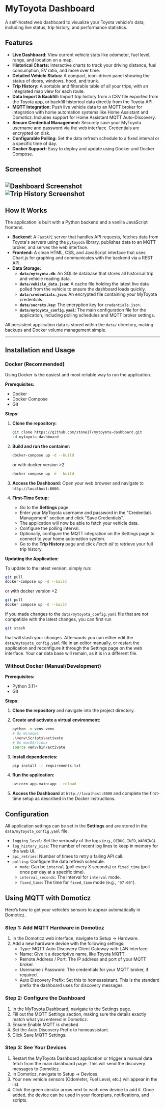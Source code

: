# MyToyota Dashboard

A self-hosted web dashboard to visualize your Toyota vehicle's data, including live status, trip history, and performance statistics.

## Features

*   **Live Dashboard:** View current vehicle stats like odometer, fuel level, range, and location on a map.
*   **Historical Charts:** Interactive charts to track your driving distance, fuel consumption, EV ratio, and more over time.
*   **Detailed Vehicle Status:** A compact, icon-driven panel showing the status of doors, windows, hood, and trunk.
*   **Trip History:** A sortable and filterable table of all your trips, with an integrated map view for each route.
*   **Data Import & Backfill:** Import trip history from a CSV file exported from the Toyota app, or backfill historical data directly from the Toyota API.
*   **MQTT Integration:** Push live vehicle data to an MQTT broker for integration with home automation systems like Home Assistant and Domoticz. Includes support for Home Assistant MQTT Auto-Discovery.
*   **Secure Credential Management:** Securely save your MyToyota username and password via the web interface.  Credentials are encrypted on disk.
*   **Configurable Polling:** Set the data refresh schedule to a fixed interval or a specific time of day.
*   **Docker Support:** Easy to deploy and update using Docker and Docker Compose.

## Screenshot

![Dashboard Screenshot](interface1.png "MyToyota Dashboard Interface")
![Trip History Screenshot](interface2.png "MyToyota Dashboard Interface")
---

## How It Works

The application is built with a Python backend and a vanilla JavaScript frontend.

*   **Backend:** A `FastAPI` server that handles API requests, fetches data from Toyota's servers using the `pytoyoda` library, publishes data to an MQTT broker, and serves the web interface.
*   **Frontend:** A clean HTML, CSS, and JavaScript interface that uses Chart.js for graphing and communicates with the backend via a REST API.
*   **Data Storage:**
    *   **`data/mytoyota.db`**: An SQLite database that stores all historical trip and vehicle reading data.
    *   **`data/vehicle_data.json`**: A cache file holding the latest live data polled from the vehicle to ensure the dashboard loads quickly.
    *   **`data/credentials.json`**: An encrypted file containing your MyToyota credentials.
    *   **`data/secrets.key`**: The encryption key for `credentials.json`.
    *   **`data/mytoyota_config.yaml`**: The main configuration file for the application, including polling schedules and MQTT broker settings.

All persistent application data is stored within the `data/` directory, making backups and Docker volume management simple.

---

## Installation and Usage

### Docker (Recommended)

Using Docker is the easiest and most reliable way to run the application.

**Prerequisites:**
*   Docker
*   Docker Compose
*   Git

**Steps:**

1.  **Clone the repository:** 
    ```bash
    git clone https://github.com/stone17/mytoyota-dashboard.git
    cd mytoyota-dashboard
    ```

2.  **Build and run the container:** 
    ```bash
    docker-compose up -d --build
    ```
    or with docker version >2
    ```bash
    docker compose up -d --build
    ```

3.  **Access the Dashboard:**
    Open your web browser and navigate to `http://localhost:8000`. 

4.  **First-Time Setup:**
    * Go to the **Settings** page. 
    * Enter your MyToyota username and password in the "Credentials Management" section and click "Save Credentials". 
    * The application will now be able to fetch your vehicle data. 
    * Configure the polling interval. 
    * Optionally, configure the MQTT integration on the Settings page to connect to your home automation system.
    * Go to the **Trip History** page and click *Fetch all* to retrieve your full trip history. 

**Updating the Application:**

To update to the latest version, simply run: 
```bash
git pull
docker-compose up -d --build
```
or with docker version >2
```bash
git pull
docker compose up -d --build
```

If you made changes to the `data/mytoyota_config.yaml` file that are not compatible with the latest changes, you can first run
```bash
git stash
```
that will stash your changes. Afterwards you can either edit the `data/mytoyota_config.yaml` file in an editor manually, or restart the application and reconfigure it through the Settings page on the web interface. Your car data base will remain, as it is in a different file.

### Without Docker (Manual/Development)

**Prerequisites:**
*   Python 3.11+
*   Git

**Steps:**

1.  **Clone the repository** and navigate into the project directory.

2.  **Create and activate a virtual environment:**
    ```bash
    python -m venv venv
    # On Windows
    .\venv\Scripts\activate
    # On macOS/Linux
    source venv/bin/activate
    ```

3.  **Install dependencies:**
    ```bash
    pip install -r requirements.txt
    ```

4.  **Run the application:**
    ```bash
    uvicorn app.main:app --reload
    ```

5.  **Access the Dashboard** at `http://localhost:8000` and complete the first-time setup as described in the Docker instructions.

## Configuration

All application settings can be set in the **Settings** and are stored in the `data/mytoyota_config.yaml` file.

*   `logging_level`: Set the verbosity of the logs (e.g., `DEBUG`, `INFO`, `WARNING`).
*   `log_history_size`: The number of recent log lines to keep in memory for the web UI.
*   `api_retries`: Number of times to retry a failing API call.
*   `polling`: Configure the data refresh schedule.
    *   `mode`: Can be `interval` (poll every X seconds) or `fixed_time` (poll once per day at a specific time).
    *   `interval_seconds`: The interval for `interval` mode.
    *   `fixed_time`: The time for `fixed_time` mode (e.g., `"07:00"`).

## Using MQTT with Domoticz

Here’s how to get your vehicle’s sensors to appear automatically in Domoticz.

### Step 1: Add MQTT Hardware in Domoticz

1.  In the Domoticz web interface, navigate to Setup -> Hardware.
2.  Add a new hardware device with the following settings:
    * Type: MQTT Auto Discovery Client Gateway with LAN interface
    * Name: Give it a descriptive name, like Toyota MQTT.
    * Remote Address / Port: The IP address and port of your MQTT broker.
    * Username / Password: The credentials for your MQTT broker, if required.
    * Auto Discovery Prefix: Set this to homeassistant. This is the standard prefix the dashboard uses for discovery messages.

### Step 2: Configure the Dashboard

1.  In the MyToyota Dashboard, navigate to the Settings page.
2.  Fill out the MQTT Settings section, making sure the details exactly match what you entered in Domoticz.
3.  Ensure Enable MQTT is checked.
4.  Set the Auto Discovery Prefix to homeassistant.
5.  Click Save MQTT Settings.

### Step 3: See Your Devices

1.  Restart the MyToyota Dashboard application or trigger a manual data fetch from the main dashboard page. This will send the discovery messages to Domoticz.
2.  In Domoticz, navigate to Setup -> Devices.
3.  Your new vehicle sensors (Odometer, Fuel Level, etc.) will appear in the list.
4.  Click the green circular arrow next to each new device to add it. Once added, the device can be used in your floorplans, notifications, and scripts.